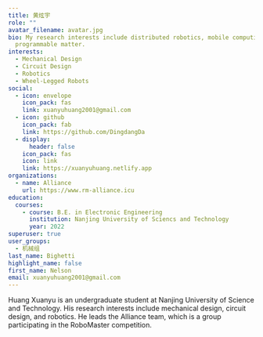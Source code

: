 ```yaml
---
title: 黄炫宇
role: ""
avatar_filename: avatar.jpg
bio: My research interests include distributed robotics, mobile computing and
  programmable matter.
interests:
  - Mechanical Design
  - Circuit Design
  - Robotics
  - Wheel-Legged Robots
social:
  - icon: envelope
    icon_pack: fas
    link: xuanyuhuang2001@gmail.com
  - icon: github
    icon_pack: fab
    link: https://github.com/DingdangDa
  - display:
      header: false
    icon_pack: fas
    icon: link
    link: https://xuanyuhuang.netlify.app
organizations:
  - name: Alliance
    url: https://www.rm-alliance.icu
education:
  courses:
    - course: B.E. in Electronic Engineering
      institution: Nanjing University of Sciencs and Technology
      year: 2022
superuser: true
user_groups:
  - 机械组
last_name: Bighetti
highlight_name: false
first_name: Nelson
email: xuanyuhuang2001@gmail.com
---
```

Huang Xuanyu is an undergraduate student at Nanjing University of Science and Technology. His research interests include mechanical design, circuit design, and robotics. He leads the Alliance team, which is a group participating in the RoboMaster competition.
